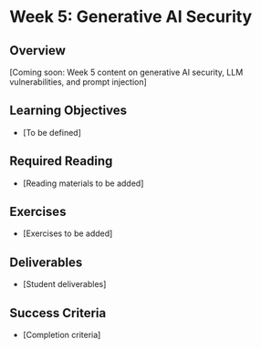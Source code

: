 # Week 5: Generative AI Security

## Overview
[Coming soon: Week 5 content on generative AI security, LLM vulnerabilities, and prompt injection]

## Learning Objectives
- [To be defined]

## Required Reading
- [Reading materials to be added]

## Exercises
- [Exercises to be added]

## Deliverables
- [Student deliverables]

## Success Criteria
- [Completion criteria]

